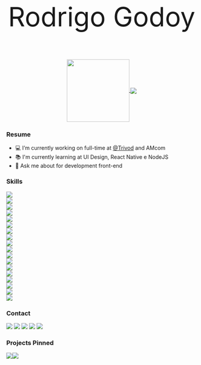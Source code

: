 <p align="center" style="font-size: 70px">
  Rodrigo Godoy
</p>

<p align="center">
  <a href="https://github.com/anuraghazra/github-readme-stats">
    <img
      align="center"
      height="165"
      src="https://github-readme-stats.vercel.app/api?username=rodrigocgodoy&count_private=true&show_icons=true&custom_title=Github%20Status&hide=issues"
    />
  </a>
  <a href="https://github.com/anuraghazra/github-readme-stats">
    <img
      align="center"
      src="https://github-readme-stats.vercel.app/api/top-langs?username=rodrigocgodoy&layout=compact&custom_title=Languages%20More%20Used"
    />
  </a>
</p>

### Resume

- 💻  I’m currently working on full-time at <a href="https://github.com/orgs/Trivod" target="_blank">@Trivod</a> and AMcom
- 📚  I'm currently learning at UI Design, React Native e NodeJS
- 💬  Ask me about for development front-end

### Skills

<div style="display: flex; flex-direction: column">
  <img src="https://img.shields.io/badge/javascript-%23F7DF1E.svg?&style=for-the-badge&logo=javascript&logoColor=black">
  <img src="https://img.shields.io/badge/typescript%20-%23007ACC.svg?&style=for-the-badge&logo=typescript&logoColor=white">
  <img src="https://img.shields.io/badge/next.js%20-%23000000.svg?&style=for-the-badge&logo=next.js&logoColor=white">
  <img src="https://img.shields.io/badge/node.js%20-%2343853D.svg?&style=for-the-badge&logo=node.js&logoColor=white">
  <img src="https://img.shields.io/badge/react%20-%2320232a.svg?&style=for-the-badge&logo=react&logoColor=%2361DAFB">
  <img src="https://img.shields.io/badge/react_native%20-%2320232a.svg?&style=for-the-badge&logo=react&logoColor=%2361DAFB">
  <img src="https://img.shields.io/badge/electron%20-%2347848F.svg?&style=for-the-badge&logo=electron&logoColor=white">
  <img src="https://img.shields.io/badge/redux%20-%23593d88.svg?&style=for-the-badge&logo=redux&logoColor=white">
  <img src="https://img.shields.io/badge/react_router%20-CA4245.svg?&style=for-the-badge&logo=react-router&logoColor=white">
  <img src="https://img.shields.io/badge/ant_design%20-%230170FE.svg?&style=for-the-badge&logo=ant-design&logoColor=white">
  <img src="https://img.shields.io/badge/styled_components%20-DB7093.svg?&style=for-the-badge&logo=styled-components&logoColor=white">
  <img src="https://img.shields.io/badge/tailwindcss%20-%2338B2AC.svg?&style=for-the-badge&logo=tailwind-css&logoColor=white">
  <img src="https://img.shields.io/badge/material%20ui%20-%230081CB.svg?&style=for-the-badge&logo=material-ui&logoColor=white">
  <img src="https://img.shields.io/badge/bootstrap%20-%23563D7C.svg?&style=for-the-badge&logo=bootstrap&logoColor=white">
  <img src="https://img.shields.io/badge/storybook%20-%23FF4785.svg?&style=for-the-badge&logo=storybook&logoColor=white">
  <img src="https://img.shields.io/badge/git%20-%23F05032.svg?&style=for-the-badge&logo=git&logoColor=white">
  <img src="https://img.shields.io/badge/github%20-%23181717.svg?&style=for-the-badge&logo=github&logoColor=white">
  <img src="https://img.shields.io/badge/docker%20-%232496ED.svg?&style=for-the-badge&logo=docker&logoColor=white">
</div>

### Contact

<div>
  <img src="https://img.shields.io/badge/WHATSAPP-25D366?&style=for-the-badge&logo=whatsapp&logoColor=white">
  <img src="https://img.shields.io/badge/facebook-%231877F2.svg?&style=for-the-badge&logo=facebook&logoColor=white">
  <img src="https://img.shields.io/badge/instagram-%23E4405F.svg?&style=for-the-badge&logo=instagram&logoColor=white">
  <img src="https://img.shields.io/badge/twitter-%231DA1F2.svg?&style=for-the-badge&logo=twitter&logoColor=white">
  <img src="https://img.shields.io/badge/linkedin-%230077B5.svg?&style=for-the-badge&logo=linkedin&logoColor=white">
</div>

### Projects Pinned

<div style="display: flex; flex-direction: row">
  <img src="https://github-readme-stats.vercel.app/api/pin/?username=rodrigocgodoy&repo=marvel-app">
  <img src="https://github-readme-stats.vercel.app/api/pin/?username=rodrigocgodoy&repo=github-app">
</div>
